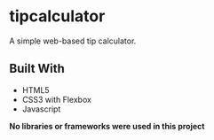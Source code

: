 # tipcalculator
A simple web-based tip calculator.

## Built With
* HTML5
* CSS3 with Flexbox
* Javascript

**No libraries or frameworks were used in this project**
